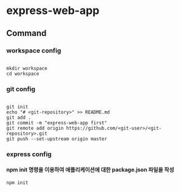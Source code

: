 # express-web-app

## Command

### workspace config 
```

mkdir workspace
cd workspace

```

### git config
```

git init
echo "# <git-repository>" >> README.md
git add .
git commit -m "express-web-app first"
git remote add origin https://github.com/<git-user>/<git-repository>.git
git push --set-upstream origin master

```

### express config

#### npm init 명령을 이용하여 애플리케이션에 대한 package.json 파일을 작성

```
npm init
```

#### 
